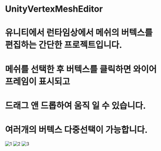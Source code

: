 # UnityVertexMeshEditor

# 유니티에서 런타임상에서 메쉬의 버텍스를 편집하는 간단한 프로젝트입니다.
# 메쉬를 선택한 후 버텍스를 클릭하면 와이어프레임이 표시되고
# 드래그 앤 드롭하여 움직 일 수 있습니다.
# 여러개의 버텍스 다중선택이 가능합니다.

 
![1](https://github.com/user-attachments/assets/f9abf393-5d00-4fdb-9e52-6aec958d77fc)
![2](https://github.com/user-attachments/assets/0c62a73a-7dfa-4a05-8539-4b3cba175998)
![3](https://github.com/user-attachments/assets/5ae819c7-4318-4b20-a7da-0c9d17b40cae)
